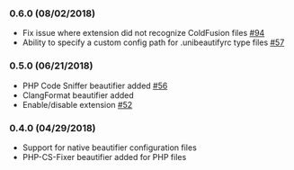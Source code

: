 ### 0.6.0 (08/02/2018)

* Fix issue where extension did not recognize ColdFusion files [#94](https://github.com/Unibeautify/vscode/issues/94)
* Ability to specify a custom config path for .unibeautifyrc type files [#57](https://github.com/Unibeautify/vscode/pull/57)

### 0.5.0 (06/21/2018)

* PHP Code Sniffer beautifier added [#56](https://github.com/Unibeautify/vscode/pull/56)
* ClangFormat beautifier added
* Enable/disable extension [#52](https://github.com/Unibeautify/vscode/pull/52)

### 0.4.0 (04/29/2018)

* Support for native beautifier configuration files
* PHP-CS-Fixer beautifier added for PHP files
